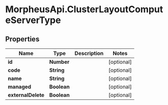 # MorpheusApi.ClusterLayoutComputeServerType

## Properties

Name | Type | Description | Notes
------------ | ------------- | ------------- | -------------
**id** | **Number** |  | [optional] 
**code** | **String** |  | [optional] 
**name** | **String** |  | [optional] 
**managed** | **Boolean** |  | [optional] 
**externalDelete** | **Boolean** |  | [optional] 


